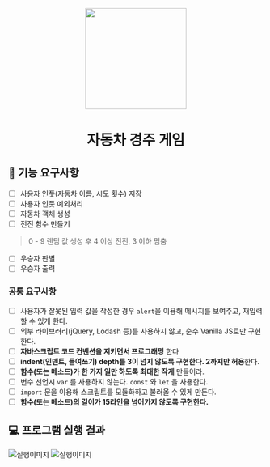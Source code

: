 <p align="middle" >
  <img width="200px;" src="https://github.com/woowacourse/javascript-racingcar-precourse/blob/main/images/racingcar_icon.png?raw=true"/>
</p>
<h1 align="middle">자동차 경주 게임</h1>

## 🎯 기능 요구사항

- [ ] 사용자 인풋(자동차 이름, 시도 횟수) 저장
- [ ] 사용자 인풋 예외처리
- [ ] 자동차 객체 생성
- [ ] 전진 함수 만들기 
>0 - 9 랜덤 값 생성 후 4 이상 전진, 3 이하 멈춤
- [ ] 우승자 판별
- [ ] 우승자 출력

### 공통 요구사항

- [ ] 사용자가 잘못된 입력 값을 작성한 경우 `alert`을 이용해 메시지를 보여주고, 재입력할 수 있게 한다.
- [ ] 외부 라이브러리(jQuery, Lodash 등)를 사용하지 않고, 순수 Vanilla JS로만 구현한다.
- [ ] **자바스크립트 코드 컨벤션을 지키면서 프로그래밍** 한다
- [ ] **indent(인덴트, 들여쓰기) depth를 3이 넘지 않도록 구현한다. 2까지만 허용**한다.
- [ ] **함수(또는 메소드)가 한 가지 일만 하도록 최대한 작게** 만들어라.
- [ ] 변수 선언시 `var` 를 사용하지 않는다. `const` 와 `let` 을 사용한다.
- [ ] `import` 문을 이용해 스크립트를 모듈화하고 불러올 수 있게 만든다.
- [ ] **함수(또는 메소드)의 길이가 15라인을 넘어가지 않도록 구현한다.**

## 💻 프로그램 실행 결과

![실행이미지](images/result.gif)
![실행이미지](images/result.jpg)
